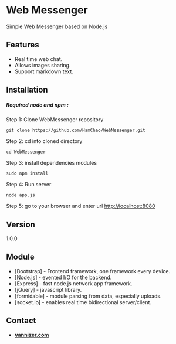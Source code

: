 # Web Messenger
Simple Web Messenger based on Node.js

## Features
 - Real time web chat.
 - Allows images sharing.
 - Support markdown text.
 

## Installation
##### Required node and npm :

Step 1: Clone WebMessenger repository
```
git clone https://github.com/HamChao/WebMessenger.git 
```

Step 2: cd into cloned directory
```
cd WebMessenger
```

Step 3: install dependencies modules 
```
sudo npm install
```

Step 4: Run server
```
node app.js
```

Step 5: go to your browser and enter url <http://localhost:8080>



## Version
1.0.0


## Module

* [Bootstrap] - Frontend framework, one framework every device.
* [Node.js] - evented I/O for the backend.
* [Express] - fast node.js network app framework.
* [jQuery] - javascript library.
* [formidable] - module parsing from data, especially uploads.
* [socket.io] - enables real time bidirectional server/client.


## Contact
- [**vannizer.com**](http://www.vannizer.com)